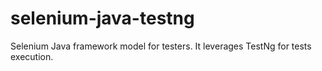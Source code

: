 # selenium-java-testng
Selenium Java framework model for testers. It leverages TestNg for tests execution.
